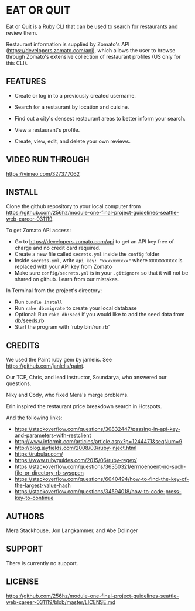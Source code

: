 

# EAT OR QUIT

Eat or Quit is a Ruby CLI that can be used to search for restaurants and review them.

Restaurant information is supplied by Zomato's API (https://developers.zomato.com/api), which allows the user to browse through Zomato's extensive collection of restaurant profiles (US only for this CLI).

## FEATURES

- Create or log in to a previously created username.

- Search for a restaurant by location and cuisine.

- Find out a city's densest restaurant areas to better inform your search.

- View a restaurant's profile.

- Create, view, edit, and delete your own reviews.

## VIDEO RUN THROUGH

https://vimeo.com/327377062

## INSTALL

Clone the github repository to your local computer from https://github.com/256hz/module-one-final-project-guidelines-seattle-web-career-031119.

To get Zomato API access:
- Go to https://developers.zomato.com/api to get an API key free of charge and no credit card required.
- Create a new file called `secrets.yml` inside the `config` folder
- Inside `secrets.yml`, write `api_key: "xxxxxxxxxx"` where xxxxxxxxxx is replaced with your API key from Zomato
- Make sure `config/secrets.yml` is in your `.gitignore` so that it will not be shared on github. Learn from our mistakes.

In Terminal from the project's directory:
- Run `bundle install`
- Run `rake db:migrate` to create your local database
- Optional: Run `rake db:seed` if you would like to add the seed data from db/seeds.rb
- Start the program with 'ruby bin/run.rb'

## CREDITS

We used the Paint ruby gem by janlelis. See https://github.com/janlelis/paint.

Our TCF, Chris, and lead instructor, Soundarya, who answered our questions.

Niky and Cody, who fixed Mera's merge problems.

Erin inspired the restaurant price breakdown search in Hotspots.

And the following links:

- https://stackoverflow.com/questions/30832447/passing-in-api-key-and-parameters-with-restclient
- http://www.informit.com/articles/article.aspx?p=1244471&seqNum=9
- http://blog.jayfields.com/2008/03/ruby-inject.html
- https://rubular.com/
- https://www.rubyguides.com/2015/06/ruby-regex/
- https://stackoverflow.com/questions/36350321/errnoenoent-no-such-file-or-directory-rb-sysopen
- https://stackoverflow.com/questions/6040494/how-to-find-the-key-of-the-largest-value-hash
- https://stackoverflow.com/questions/34594018/how-to-code-press-key-to-continue

## AUTHORS

Mera Stackhouse, Jon Langkammer, and Abe Dolinger

## SUPPORT

There is currently no support.

## LICENSE

https://github.com/256hz/module-one-final-project-guidelines-seattle-web-career-031119/blob/master/LICENSE.md
